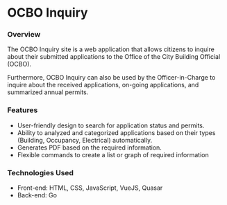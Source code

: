 # OCBO Inquiry

### Overview

The OCBO Inquiry site is a web application that allows citizens to inquire about their submitted applications to the Office of the City Building Official (OCBO).

Furthermore, OCBO Inquiry can also be used by the Officer-in-Charge to inquire about the received applications, on-going applications, and summarized annual permits.

### Features

* User-friendly design to search for application status and permits.
* Ability to analyzed and categorized applications based on their types (Building, Occupancy, Electrical) automatically.
* Generates PDF based on the required information.
* Flexible commands to create a list or graph of required information

### Technologies Used

* Front-end: HTML, CSS, JavaScript, VueJS, Quasar
* Back-end: Go
